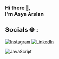 ### Hi there 👋, <br> I'm Asya Arslan

## Socials 🌐 :
[![Instagram](https://img.shields.io/badge/Instagram-%23E4405F.svg?logo=Instagram&logoColor=white)](https://www.instagram.com/asyaa.arsln/#) [![LinkedIn](https://img.shields.io/badge/LinkedIn-%230077B5.svg?logo=linkedin&logoColor=white)](www.linkedin.com/in/asya-arslan)


![JavaScript](https://img.shields.io/badge/javascript-%23323330.svg?style=for-the-badge&logo=javascript&logoColor=%23F7DF1E) 
<!--
**asia1591/asia1591** is a ✨ _special_ ✨ repository because its `README.md` (this file) appears on your GitHub profile.

Here are some ideas to get you started:

- 🔭 I’m currently working on ...
- 🌱 I’m currently learning ...
- 👯 I’m looking to collaborate on ...
- 🤔 I’m looking for help with ...
- 💬 Ask me about ...
- 📫 How to reach me: ...
- 😄 Pronouns: ...
- ⚡ Fun fact: ...
-->
